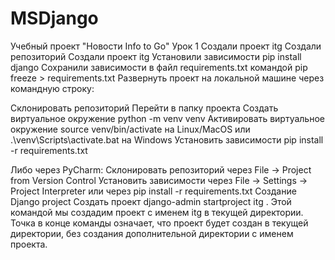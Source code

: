 # MSDjango

Учебный проект "Новости Info to Go"
Урок 1
Создали проект itg
Создали репозиторий
Создали проект itg
Установили зависимости pip install django
Сохранили зависимости в файл requirements.txt командой pip freeze > requirements.txt
Развернуть проект на локальной машине через командную строку:

Склонировать репозиторий
Перейти в папку проекта
Создать виртуальное окружение python -m venv venv
Активировать виртуальное окружение source venv/bin/activate на Linux/MacOS или .\venv\Scripts\activate.bat на Windows
Установить зависимости pip install -r requirements.txt

Либо через PyCharm:
Склонировать репозиторий через File -> Project from Version Control
Установить зависимости через File -> Settings -> Project Interpreter или через pip install -r requirements.txt
Создание Django project
Создать проект django-admin startproject itg . Этой командой мы создадим проект с именем itg в текущей директории. Точка в конце команды означает, что проект будет создан в текущей директории, без создания дополнительной директории с именем проекта.
